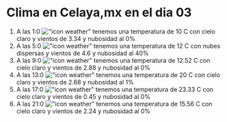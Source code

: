 # Clima en Celaya,mx en el dia 03

1. A las 1:0 !["icon weather"](http://openweathermap.org/img/w/01n.png) tenemos una temperatura de 10 C con cielo claro y  vientos de 3.34 y nubosidad al 0%
1. A las 5:0 !["icon weather"](http://openweathermap.org/img/w/03n.png) tenemos una temperatura de 12 C con nubes dispersas y  vientos de 4.6 y nubosidad al 40%
1. A las 9:0 !["icon weather"](http://openweathermap.org/img/w/01d.png) tenemos una temperatura de 12.52 C con cielo claro y  vientos de 2.88 y nubosidad al 0%
1. A las 13:0 !["icon weather"](http://openweathermap.org/img/w/01d.png) tenemos una temperatura de 20 C con cielo claro y  vientos de 2.68 y nubosidad al 1%
1. A las 17:0 !["icon weather"](http://openweathermap.org/img/w/01d.png) tenemos una temperatura de 23.33 C con cielo claro y  vientos de 0.45 y nubosidad al 0%
1. A las 21:0 !["icon weather"](http://openweathermap.org/img/w/01n.png) tenemos una temperatura de 15.56 C con cielo claro y  vientos de 2.24 y nubosidad al 0%
